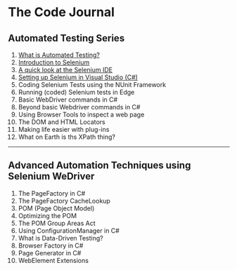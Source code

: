# The Code Journal

## Automated Testing Series
1. [What is Automated Testing?](_posts/2022-04-01-Automated-Testing-P1.md)
2. [Introduction to Selenium](_posts/2022-04-01-Automated-Testing-P2.md)
3. [A quick look at the Selenium IDE](_posts/2022-04-01-Automated-Testing-P3.md)
4. [Setting up Selenium in Visual Studio (C#)](/_posts/2022-04-03-Automated-Testing-P4.md)
5. Coding Selenium Tests using the NUnit Framework
6. Running (coded) Selenium tests in Edge
7. Basic WebDriver commands in C#
8. Beyond basic Webdriver commands in C#
9. Using Browser Tools to inspect a web page
10. The DOM and HTML Locators
11. Making life easier with plug-ins
12. What on Earth is ths XPath thing? 
---
## Advanced Automation Techniques using Selenium WeDriver
1. The PageFactory in C#
2. The PageFactory CacheLookup 
3. POM (Page Object Model)
4. Optimizing the POM
5. The POM Group Areas Act
6. Using ConfigurationManager in C#
7. What is Data-Driven Testing?
8. Browser Factory in C#
9. Page Generator in C#
10. WebElement Extensions
